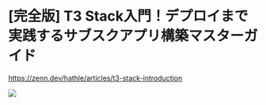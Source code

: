 # [完全版] T3 Stack入門！デプロイまで実践するサブスクアプリ構築マスターガイド

https://zenn.dev/hathle/articles/t3-stack-introduction

![](https://res.cloudinary.com/dhaciqd0v/image/upload/v1699615511/LINE/youtube_qc6hjl.png)
